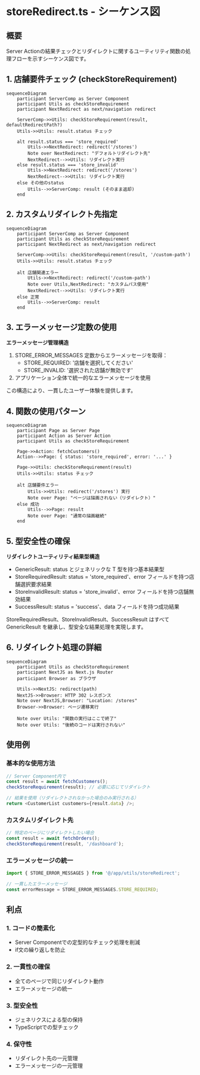 # storeRedirect.ts - シーケンス図

## 概要
Server Actionの結果チェックとリダイレクトに関するユーティリティ関数の処理フローを示すシーケンス図です。

## 1. 店舗要件チェック (checkStoreRequirement)

```mermaid
sequenceDiagram
    participant ServerComp as Server Component
    participant Utils as checkStoreRequirement
    participant NextRedirect as next/navigation redirect

    ServerComp->>Utils: checkStoreRequirement(result, defaultRedirectPath?)
    Utils->>Utils: result.status チェック
    
    alt result.status === 'store_required'
        Utils->>NextRedirect: redirect('/stores')
        Note over NextRedirect: "デフォルトリダイレクト先"
        NextRedirect-->>Utils: リダイレクト実行
    else result.status === 'store_invalid'
        Utils->>NextRedirect: redirect('/stores')
        NextRedirect-->>Utils: リダイレクト実行
    else その他のstatus
        Utils-->>ServerComp: result (そのまま返却)
    end
```

## 2. カスタムリダイレクト先指定

```mermaid
sequenceDiagram
    participant ServerComp as Server Component
    participant Utils as checkStoreRequirement
    participant NextRedirect as next/navigation redirect

    ServerComp->>Utils: checkStoreRequirement(result, '/custom-path')
    Utils->>Utils: result.status チェック
    
    alt 店舗関連エラー
        Utils->>NextRedirect: redirect('/custom-path')
        Note over Utils,NextRedirect: "カスタムパス使用"
        NextRedirect-->>Utils: リダイレクト実行
    else 正常
        Utils-->>ServerComp: result
    end
```

## 3. エラーメッセージ定数の使用

**エラーメッセージ管理構造**
1. STORE_ERROR_MESSAGES 定数からエラーメッセージを取得：
   - STORE_REQUIRED: '店舗を選択してください'
   - STORE_INVALID: '選択された店舗が無効です'
2. アプリケーション全体で統一的なエラーメッセージを使用

この構造により、一貫したユーザー体験を提供します。

## 4. 関数の使用パターン

```mermaid
sequenceDiagram
    participant Page as Server Page
    participant Action as Server Action
    participant Utils as checkStoreRequirement

    Page->>Action: fetchCustomers()
    Action-->>Page: { status: 'store_required', error: '...' }
    
    Page->>Utils: checkStoreRequirement(result)
    Utils->>Utils: status チェック
    
    alt 店舗要件エラー
        Utils->>Utils: redirect('/stores') 実行
        Note over Page: "ページは描画されない（リダイレクト）"
    else 成功
        Utils-->>Page: result
        Note over Page: "通常の描画継続"
    end
```

## 5. 型安全性の確保

**リダイレクトユーティリティ結果型構造**
- GenericResult<T>: status とジェネリックな T 型を持つ基本結果型
- StoreRequiredResult: status = 'store_required'、error フィールドを持つ店舗選択要求結果
- StoreInvalidResult: status = 'store_invalid'、error フィールドを持つ店舗無効結果
- SuccessResult: status = 'success'、data フィールドを持つ成功結果

StoreRequiredResult、StoreInvalidResult、SuccessResult はすべて GenericResult を継承し、型安全な結果処理を実現します。

## 6. リダイレクト処理の詳細

```mermaid
sequenceDiagram
    participant Utils as checkStoreRequirement
    participant NextJS as Next.js Router
    participant Browser as ブラウザ

    Utils->>NextJS: redirect(path)
    NextJS->>Browser: HTTP 302 レスポンス
    Note over NextJS,Browser: "Location: /stores"
    Browser->>Browser: ページ遷移実行
    
    Note over Utils: "関数の実行はここで終了"
    Note over Utils: "後続のコードは実行されない"
```

## 使用例

### 基本的な使用方法
```typescript
// Server Component内で
const result = await fetchCustomers();
checkStoreRequirement(result); // 必要に応じてリダイレクト

// 結果を使用（リダイレクトされなかった場合のみ実行される）
return <CustomerList customers={result.data} />;
```

### カスタムリダイレクト先
```typescript
// 特定のページにリダイレクトしたい場合
const result = await fetchOrders();
checkStoreRequirement(result, '/dashboard');
```

### エラーメッセージの統一
```typescript
import { STORE_ERROR_MESSAGES } from '@/app/utils/storeRedirect';

// 一貫したエラーメッセージ
const errorMessage = STORE_ERROR_MESSAGES.STORE_REQUIRED;
```

## 利点

### 1. コードの簡素化
- Server Componentでの定型的なチェック処理を削減
- if文の繰り返しを防止

### 2. 一貫性の確保
- 全てのページで同じリダイレクト動作
- エラーメッセージの統一

### 3. 型安全性
- ジェネリクスによる型の保持
- TypeScriptでの型チェック

### 4. 保守性
- リダイレクト先の一元管理
- エラーメッセージの一元管理